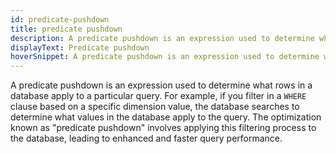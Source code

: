 ```yaml
---
id: predicate-pushdown
title: predicate pushdown
description: A predicate pushdown is an expression used to determine what rows in a database apply to a particular query
displayText: Predicate pushdown
hoverSnippet: A predicate pushdown is an expression used to determine what rows in a database apply to a particular query
---
```


A predicate pushdown is an expression used to determine what rows in a database apply to a particular query. For example, if you filter in a `WHERE` clause based on a specific dimension value, the database searches to determine what values in the database apply to the query. The optimization known as "predicate pushdown" involves applying this filtering process to the database, leading to enhanced and faster query performance.

